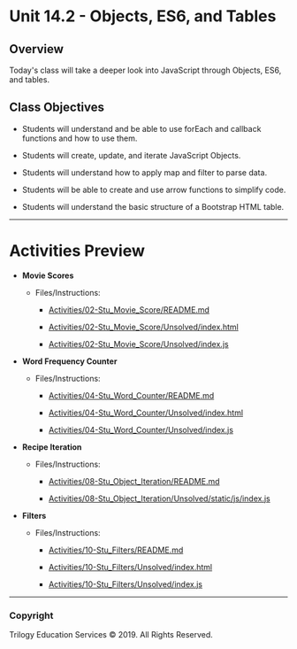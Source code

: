 # Unit 14.2 - Objects, ES6, and Tables

## Overview

Today's class will take a deeper look into JavaScript through Objects, ES6, and tables.

## Class Objectives

* Students will understand and be able to use forEach and callback functions and how to use them.

* Students will create, update, and iterate JavaScript Objects.

* Students will understand how to apply map and filter to parse data.

* Students will be able to create and use arrow functions to simplify code.

* Students will understand the basic structure of a Bootstrap HTML table.

- - -

# Activities Preview

* **Movie Scores**

  * Files/Instructions:

    * [Activities/02-Stu_Movie_Score/README.md](Activities/02-Stu_Movie_Score/README.md)

    * [Activities/02-Stu_Movie_Score/Unsolved/index.html](Activities/02-Stu_Movie_Score/Unsolved/index.html)

    * [Activities/02-Stu_Movie_Score/Unsolved/index.js](Activities/02-Stu_Movie_Score/Unsolved/index.js)

* **Word Frequency Counter**

  * Files/Instructions:

    * [Activities/04-Stu_Word_Counter/README.md](Activities/04-Stu_Word_Counter/README.md)

    * [Activities/04-Stu_Word_Counter/Unsolved/index.html](Activities/04-Stu_Word_Counter/Unsolved/index.html)

    * [Activities/04-Stu_Word_Counter/Unsolved/index.js](Activities/04-Stu_Word_Counter/Unsolved/index.js)

* **Recipe Iteration**

  * Files/Instructions:

    * [Activities/08-Stu_Object_Iteration/README.md](Activities/08-Stu_Object_Iteration/README.md)

    * [Activities/08-Stu_Object_Iteration/Unsolved/static/js/index.js](Activities/08-Stu_Object_Iteration/Unsolved/static/js/index.js)

* **Filters**

  * Files/Instructions:

    * [Activities/10-Stu_Filters/README.md](Activities/10-Stu_Filters/README.md)

    * [Activities/10-Stu_Filters/Unsolved/index.html](Activities/10-Stu_Filters/Unsolved/index.html)

    * [Activities/10-Stu_Filters/Unsolved/index.js](Activities/10-Stu_Filters/Unsolved/index.js)

- - -

### Copyright

Trilogy Education Services © 2019. All Rights Reserved.
